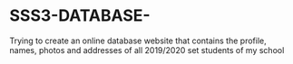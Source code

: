 # SSS3-DATABASE-
Trying to create an online database website that contains the profile, names, photos and addresses of all 2019/2020 set students of my school 
